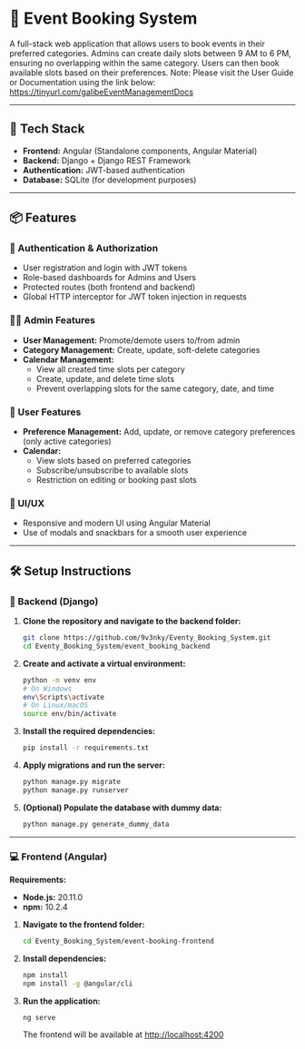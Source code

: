 # 🎉 Event Booking System

A full-stack web application that allows users to book events in their preferred categories. Admins can create daily slots between 9 AM to 6 PM, ensuring no overlapping within the same category. Users can then book available slots based on their preferences.
Note: Please visit the User Guide or Documentation using the link below:
https://tinyurl.com/galibeEventManagementDocs

---

## 🧩 Tech Stack

- **Frontend:** Angular (Standalone components, Angular Material)
- **Backend:** Django + Django REST Framework
- **Authentication:** JWT-based authentication
- **Database:** SQLite (for development purposes)

---

## 📦 Features

### 🔐 Authentication & Authorization
- User registration and login with JWT tokens
- Role-based dashboards for Admins and Users
- Protected routes (both frontend and backend)
- Global HTTP interceptor for JWT token injection in requests

### 👨‍💼 Admin Features
- **User Management:** Promote/demote users to/from admin
- **Category Management:** Create, update, soft-delete categories
- **Calendar Management:**
  - View all created time slots per category
  - Create, update, and delete time slots
  - Prevent overlapping slots for the same category, date, and time

### 👤 User Features
- **Preference Management:** Add, update, or remove category preferences (only active categories)
- **Calendar:**
  - View slots based on preferred categories
  - Subscribe/unsubscribe to available slots
  - Restriction on editing or booking past slots

### 💅 UI/UX
- Responsive and modern UI using Angular Material
- Use of modals and snackbars for a smooth user experience

---

## 🛠️ Setup Instructions

### 🚀 Backend (Django)

1. **Clone the repository and navigate to the backend folder:**

   ```bash
   git clone https://github.com/9v3nky/Eventy_Booking_System.git
   cd Eventy_Booking_System/event_booking_backend
   ```

2. **Create and activate a virtual environment:**

   ```bash
   python -m venv env
   # On Windows
   env\Scripts\activate
   # On Linux/macOS
   source env/bin/activate
   ```

3. **Install the required dependencies:**

   ```bash
   pip install -r requirements.txt
   ```

4. **Apply migrations and run the server:**

   ```bash
   python manage.py migrate
   python manage.py runserver
   ```

5. **(Optional) Populate the database with dummy data:**

   ```bash
   python manage.py generate_dummy_data
   ```

---

### 💻 Frontend (Angular)

**Requirements:**
- **Node.js:** 20.11.0  
- **npm:** 10.2.4  

1. **Navigate to the frontend folder:**

   ```bash
   cd Eventy_Booking_System/event-booking-frontend
   ```

2. **Install dependencies:**

   ```bash
   npm install
   npm install -g @angular/cli
   ```

3. **Run the application:**

   ```bash
   ng serve
   ```

   The frontend will be available at [http://localhost:4200](http://localhost:4200)
